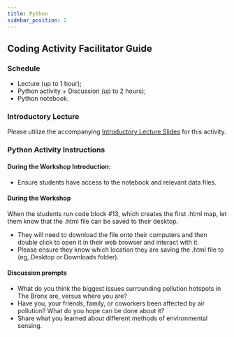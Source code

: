 ```yaml
---
title: Python
sidebar_position: 2
---
```


## Coding Activity Facilitator Guide

### Schedule

- Lecture (up to 1 hour);
- Python activity + Discussion (up to 2 hours);
- Python notebook.

### Introductory Lecture

Please utilize the accompanying [Introductory Lecture Slides](handbook_slides) for this activity.

### Python Activity Instructions

#### During the Workshop Introduction:

- Ensure students have access to the notebook and relevant data files.

#### During the Workshop

When the students run code block #13, which creates the first .html map, let them know that the .html file can be saved to their desktop.

- They will need to download the file onto their computers and then double click to open it in their web browser and interact with it.
- Please ensure they know which location they are saving the .html file to (eg, Desktop or Downloads folder).

#### Discussion prompts

- What do you think the biggest issues surrounding pollution hotspots in The Bronx are, versus where you are?
- Have you, your friends, family, or coworkers been affected by air pollution? What do you hope can be done about it?
- Share what you learned about different methods of environmental sensing.
